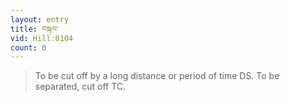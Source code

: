 ```yaml
---
layout: entry
title: བསྐལ་
vid: Hill:0104
count: 0
---
```

> To be cut off by a long distance or period of time DS\. To be separated, cut off TC\.


